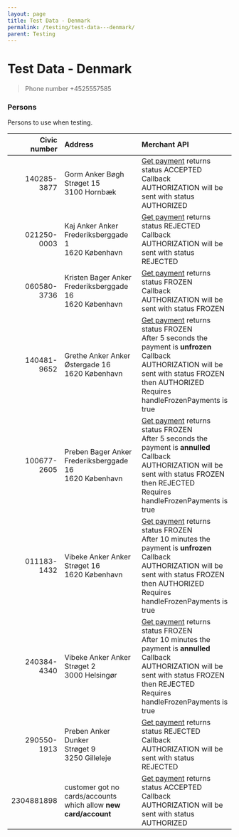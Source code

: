 ```yaml
---
layout: page
title: Test Data - Denmark
permalink: /testing/test-data---denmark/
parent: Testing
---
```



# Test Data - Denmark 

> Phone number +4525557585

### Persons
Persons to use when testing.

| Civic number | Address |  Merchant API  |
|------------:|:--------|:-------------------------------|
| 140285-3877  | Gorm Anker Bøgh<br>Strøget 15<br>3100 Hornbæk | [Get payment](https://merchant-api.resurs.com/docs/v2/merchant_payments_v2#/Payment%20information/getPayment) returns status ACCEPTED<br>Callback AUTHORIZATION will be sent with status AUTHORIZED  |
| 021250-0003  | Kaj Anker Anker<br>Frederiksberggade 1<br>1620 København | [Get payment](https://merchant-api.resurs.com/docs/v2/merchant_payments_v2#/Payment%20information/getPayment) returns status REJECTED<br>Callback AUTHORIZATION will be sent with status REJECTED |
| 060580-3736  | Kristen Bager Anker<br>Frederiksberggade 16<br>1620 København |[Get payment](https://merchant-api.resurs.com/docs/v2/merchant_payments_v2#/Payment%20information/getPayment) returns status FROZEN<br>Callback AUTHORIZATION will be sent with status FROZEN |
| 140481-9652  | Grethe Anker Anker<br>Østergade 16<br>1620 København | [Get payment](https://merchant-api.resurs.com/docs/v2/merchant_payments_v2#/Payment%20information/getPayment) returns status FROZEN<br>After 5 seconds the payment is **unfrozen**<br>Callback AUTHORIZATION will be sent with status FROZEN then AUTHORIZED<br>Requires handleFrozenPayments is true  |
| 100677-2605  | Preben Bager Anker<br>Frederiksberggade 16<br>1620 København |  [Get payment](https://merchant-api.resurs.com/docs/v2/merchant_payments_v2#/Payment%20information/getPayment) returns status FROZEN<br>After 5 seconds the payment is **annulled**<br>Callback AUTHORIZATION will be sent with status FROZEN then REJECTED<br>Requires handleFrozenPayments is true |
| 011183-1432  | Vibeke Anker Anker<br>Strøget 16<br>1620 København |  [Get payment](https://merchant-api.resurs.com/docs/v2/merchant_payments_v2#/Payment%20information/getPayment) returns status FROZEN<br>After 10 minutes the payment is **unfrozen**<br>Callback AUTHORIZATION will be sent with status FROZEN then AUTHORIZED<br>Requires handleFrozenPayments is true |
| 240384-4340  | Vibeke Anker Anker<br>Strøget 2<br>3000 Helsingør | [Get payment](https://merchant-api.resurs.com/docs/v2/merchant_payments_v2#/Payment%20information/getPayment) returns status FROZEN<br>After 10 minutes the payment is **annulled**<br>Callback AUTHORIZATION will be sent with status FROZEN then REJECTED<br>Requires handleFrozenPayments is true |
| 290550-1913  | Preben Anker Dunker<br>Strøget 9<br>3250 Gilleleje |  [Get payment](https://merchant-api.resurs.com/docs/v2/merchant_payments_v2#/Payment%20information/getPayment) returns status REJECTED<br>Callback AUTHORIZATION will be sent with status REJECTED  |
| 2304881898   |  customer got no cards/accounts which allow **new card/account**                                                                                                               | [Get payment](https://merchant-api.resurs.com/docs/v2/merchant_payments_v2#/Payment%20information/getPayment) returns status ACCEPTED<br>Callback AUTHORIZATION will be sent with status AUTHORIZED  |



